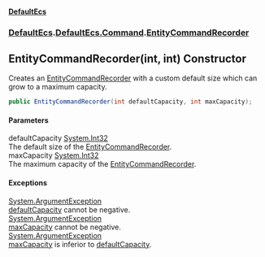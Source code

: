 #### [DefaultEcs](./index.md 'index')
### [DefaultEcs](./index.md 'index').[DefaultEcs.Command](./DefaultEcs-Command.md 'DefaultEcs.Command').[EntityCommandRecorder](./DefaultEcs-Command-EntityCommandRecorder.md 'DefaultEcs.Command.EntityCommandRecorder')
## EntityCommandRecorder(int, int) Constructor
Creates an [EntityCommandRecorder](./DefaultEcs-Command-EntityCommandRecorder.md 'DefaultEcs.Command.EntityCommandRecorder') with a custom default size which can grow to a maximum capacity.  
```C#
public EntityCommandRecorder(int defaultCapacity, int maxCapacity);
```
#### Parameters
<a name='DefaultEcs-Command-EntityCommandRecorder-EntityCommandRecorder(int_int)-defaultCapacity'></a>
defaultCapacity [System.Int32](https://docs.microsoft.com/en-us/dotnet/api/System.Int32 'System.Int32')  
The default size of the [EntityCommandRecorder](./DefaultEcs-Command-EntityCommandRecorder.md 'DefaultEcs.Command.EntityCommandRecorder').  
<a name='DefaultEcs-Command-EntityCommandRecorder-EntityCommandRecorder(int_int)-maxCapacity'></a>
maxCapacity [System.Int32](https://docs.microsoft.com/en-us/dotnet/api/System.Int32 'System.Int32')  
The maximum capacity of the [EntityCommandRecorder](./DefaultEcs-Command-EntityCommandRecorder.md 'DefaultEcs.Command.EntityCommandRecorder').  
#### Exceptions
[System.ArgumentException](https://docs.microsoft.com/en-us/dotnet/api/System.ArgumentException 'System.ArgumentException')  
[defaultCapacity](#DefaultEcs-Command-EntityCommandRecorder-EntityCommandRecorder(int_int)-defaultCapacity 'DefaultEcs.Command.EntityCommandRecorder.EntityCommandRecorder(int, int).defaultCapacity') cannot be negative.  
[System.ArgumentException](https://docs.microsoft.com/en-us/dotnet/api/System.ArgumentException 'System.ArgumentException')  
[maxCapacity](#DefaultEcs-Command-EntityCommandRecorder-EntityCommandRecorder(int_int)-maxCapacity 'DefaultEcs.Command.EntityCommandRecorder.EntityCommandRecorder(int, int).maxCapacity') cannot be negative.  
[System.ArgumentException](https://docs.microsoft.com/en-us/dotnet/api/System.ArgumentException 'System.ArgumentException')  
[maxCapacity](#DefaultEcs-Command-EntityCommandRecorder-EntityCommandRecorder(int_int)-maxCapacity 'DefaultEcs.Command.EntityCommandRecorder.EntityCommandRecorder(int, int).maxCapacity') is inferior to [defaultCapacity](#DefaultEcs-Command-EntityCommandRecorder-EntityCommandRecorder(int_int)-defaultCapacity 'DefaultEcs.Command.EntityCommandRecorder.EntityCommandRecorder(int, int).defaultCapacity').  
